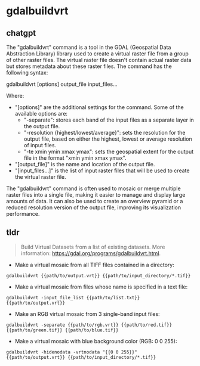# gdalbuildvrt 
## chatgpt 
The "gdalbuildvrt" command is a tool in the GDAL (Geospatial Data Abstraction Library) library used to create a virtual raster file from a group of other raster files. The virtual raster file doesn't contain actual raster data but stores metadata about these raster files. The command has the following syntax:

gdalbuildvrt [options] output_file input_files...

Where:
- "[options]" are the additional settings for the command. Some of the available options are:
    - "-separate": stores each band of the input files as a separate layer in the output file.
    - "-resolution {highest/lowest/average}": sets the resolution for the output file, based on either the highest, lowest or average resolution of input files.
    - "-te xmin ymin xmax ymax": sets the geospatial extent for the output file in the format "xmin ymin xmax ymax".
- "[output_file]" is the name and location of the output file.
- "[input_files...]" is the list of input raster files that will be used to create the virtual raster file.

The "gdalbuildvrt" command is often used to mosaic or merge multiple raster files into a single file, making it easier to manage and display large amounts of data. It can also be used to create an overview pyramid or a reduced resolution version of the output file, improving its visualization performance. 

## tldr 
 
> Build Virtual Datasets from a list of existing datasets.
> More information: <https://gdal.org/programs/gdalbuildvrt.html>.

- Make a virtual mosaic from all TIFF files contained in a directory:

`gdalbuildvrt {{path/to/output.vrt}} {{path/to/input_directory/*.tif}}`

- Make a virtual mosaic from files whose name is specified in a text file:

`gdalbuildvrt -input_file_list {{path/to/list.txt}} {{path/to/output.vrt}}`

- Make an RGB virtual mosaic from 3 single-band input files:

`gdalbuildvrt -separate {{path/to/rgb.vrt}} {{path/to/red.tif}} {{path/to/green.tif}} {{path/to/blue.tif}}`

- Make a virtual mosaic with blue background color (RGB: 0 0 255):

`gdalbuildvrt -hidenodata -vrtnodata "{{0 0 255}}" {{path/to/output.vrt}} {{path/to/input_directory/*.tif}}`

